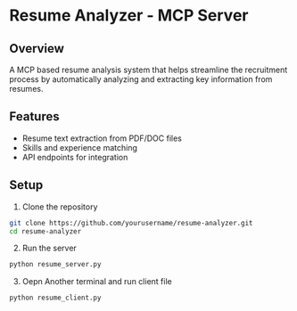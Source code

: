 # Resume Analyzer - MCP Server

## Overview
A MCP based resume analysis system that helps streamline the recruitment process by automatically analyzing and extracting key information from resumes.

## Features
- Resume text extraction from PDF/DOC files
- Skills and experience matching
- API endpoints for integration

## Setup
1. Clone the repository
```bash
git clone https://github.com/yourusername/resume-analyzer.git
cd resume-analyzer
```

2. Run the server
```bash
python resume_server.py
```

3. Oepn Another terminal and run client file
```bash
python resume_client.py
```
